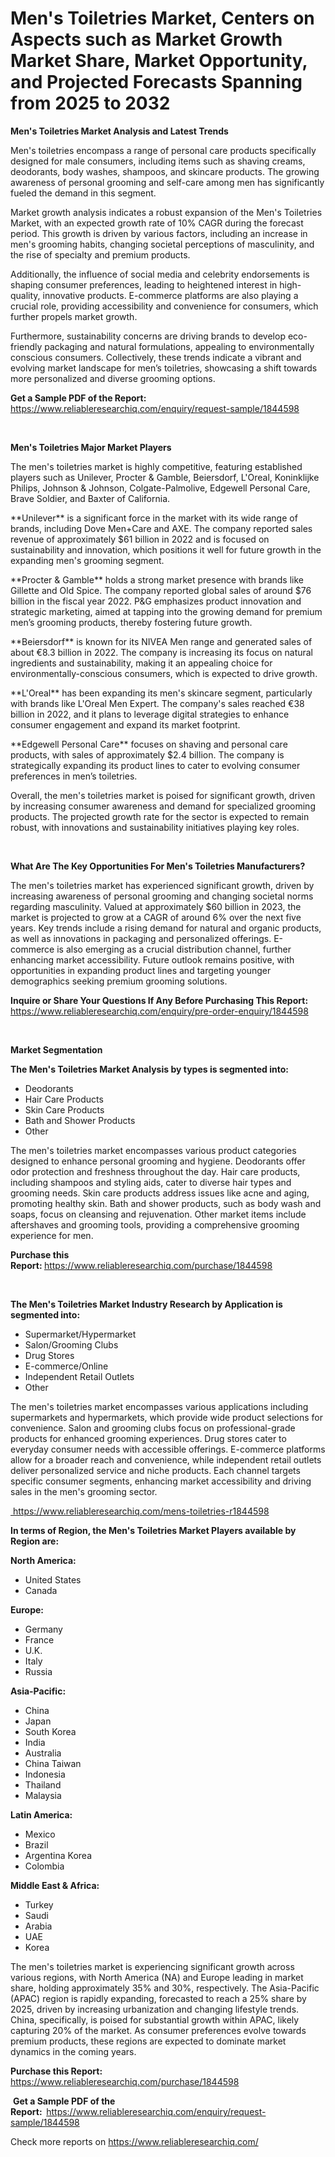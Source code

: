 <p><h1>Men's Toiletries Market, Centers on Aspects such as Market Growth Market Share, Market Opportunity, and Projected Forecasts Spanning from 2025 to 2032</h1></p><p><strong>Men's Toiletries Market Analysis and Latest Trends</strong></p>
<p><p>Men's toiletries encompass a range of personal care products specifically designed for male consumers, including items such as shaving creams, deodorants, body washes, shampoos, and skincare products. The growing awareness of personal grooming and self-care among men has significantly fueled the demand in this segment. </p><p>Market growth analysis indicates a robust expansion of the Men's Toiletries Market, with an expected growth rate of 10% CAGR during the forecast period. This growth is driven by various factors, including an increase in men's grooming habits, changing societal perceptions of masculinity, and the rise of specialty and premium products. </p><p>Additionally, the influence of social media and celebrity endorsements is shaping consumer preferences, leading to heightened interest in high-quality, innovative products. E-commerce platforms are also playing a crucial role, providing accessibility and convenience for consumers, which further propels market growth. </p><p>Furthermore, sustainability concerns are driving brands to develop eco-friendly packaging and natural formulations, appealing to environmentally conscious consumers. Collectively, these trends indicate a vibrant and evolving market landscape for men’s toiletries, showcasing a shift towards more personalized and diverse grooming options.</p></p>
<p><strong>Get a Sample PDF of the Report:&nbsp;</strong> <a href="https://www.reliableresearchiq.com/enquiry/request-sample/1844598?utm_campaign=3505&utm_medium=2&utm_source=Github&utm_content=ia&utm_term=04042025&utm_id=mens-toiletries">https://www.reliableresearchiq.com/enquiry/request-sample/1844598</a></p>
<p>&nbsp;</p>
<p><strong>Men's Toiletries Major Market Players</strong></p>
<p><p>The men's toiletries market is highly competitive, featuring established players such as Unilever, Procter & Gamble, Beiersdorf, L'Oreal, Koninklijke Philips, Johnson & Johnson, Colgate-Palmolive, Edgewell Personal Care, Brave Soldier, and Baxter of California. </p><p>**Unilever** is a significant force in the market with its wide range of brands, including Dove Men+Care and AXE. The company reported sales revenue of approximately $61 billion in 2022 and is focused on sustainability and innovation, which positions it well for future growth in the expanding men's grooming segment.</p><p>**Procter & Gamble** holds a strong market presence with brands like Gillette and Old Spice. The company reported global sales of around $76 billion in the fiscal year 2022. P&G emphasizes product innovation and strategic marketing, aimed at tapping into the growing demand for premium men’s grooming products, thereby fostering future growth.</p><p>**Beiersdorf** is known for its NIVEA Men range and generated sales of about €8.3 billion in 2022. The company is increasing its focus on natural ingredients and sustainability, making it an appealing choice for environmentally-conscious consumers, which is expected to drive growth.</p><p>**L'Oreal** has been expanding its men's skincare segment, particularly with brands like L'Oreal Men Expert. The company's sales reached €38 billion in 2022, and it plans to leverage digital strategies to enhance consumer engagement and expand its market footprint.</p><p>**Edgewell Personal Care** focuses on shaving and personal care products, with sales of approximately $2.4 billion. The company is strategically expanding its product lines to cater to evolving consumer preferences in men’s toiletries.</p><p>Overall, the men's toiletries market is poised for significant growth, driven by increasing consumer awareness and demand for specialized grooming products. The projected growth rate for the sector is expected to remain robust, with innovations and sustainability initiatives playing key roles.</p></p>
<p>&nbsp;</p>
<p><strong>What Are The Key Opportunities For Men's Toiletries Manufacturers?</strong></p>
<p><p>The men's toiletries market has experienced significant growth, driven by increasing awareness of personal grooming and changing societal norms regarding masculinity. Valued at approximately $60 billion in 2023, the market is projected to grow at a CAGR of around 6% over the next five years. Key trends include a rising demand for natural and organic products, as well as innovations in packaging and personalized offerings. E-commerce is also emerging as a crucial distribution channel, further enhancing market accessibility. Future outlook remains positive, with opportunities in expanding product lines and targeting younger demographics seeking premium grooming solutions.</p></p>
<p><strong>Inquire or Share Your Questions If Any Before Purchasing This Report:</strong> <a href="https://www.reliableresearchiq.com/enquiry/pre-order-enquiry/1844598?utm_campaign=3505&utm_medium=2&utm_source=Github&utm_content=ia&utm_term=04042025&utm_id=mens-toiletries">https://www.reliableresearchiq.com/enquiry/pre-order-enquiry/1844598</a></p>
<p>&nbsp;</p>
<p><strong>Market Segmentation</strong></p>
<p><strong>The Men's Toiletries Market Analysis by types is segmented into:</strong></p>
<p><ul><li>Deodorants</li><li>Hair Care Products</li><li>Skin Care Products</li><li>Bath and Shower Products</li><li>Other</li></ul></p>
<p><p>The men's toiletries market encompasses various product categories designed to enhance personal grooming and hygiene. Deodorants offer odor protection and freshness throughout the day. Hair care products, including shampoos and styling aids, cater to diverse hair types and grooming needs. Skin care products address issues like acne and aging, promoting healthy skin. Bath and shower products, such as body wash and soaps, focus on cleansing and rejuvenation. Other market items include aftershaves and grooming tools, providing a comprehensive grooming experience for men.</p></p>
<p><strong>Purchase this Report:&nbsp;</strong><a href="https://www.reliableresearchiq.com/purchase/1844598?utm_campaign=3505&utm_medium=2&utm_source=Github&utm_content=ia&utm_term=04042025&utm_id=mens-toiletries">https://www.reliableresearchiq.com/purchase/1844598</a></p>
<p>&nbsp;</p>
<p><strong>The Men's Toiletries Market Industry Research by Application is segmented into:</strong></p>
<p><ul><li>Supermarket/Hypermarket</li><li>Salon/Grooming Clubs</li><li>Drug Stores</li><li>E-commerce/Online</li><li>Independent Retail Outlets</li><li>Other</li></ul></p>
<p><p>The men's toiletries market encompasses various applications including supermarkets and hypermarkets, which provide wide product selections for convenience. Salon and grooming clubs focus on professional-grade products for enhanced grooming experiences. Drug stores cater to everyday consumer needs with accessible offerings. E-commerce platforms allow for a broader reach and convenience, while independent retail outlets deliver personalized service and niche products. Each channel targets specific consumer segments, enhancing market accessibility and driving sales in the men's grooming sector.</p></p>
<p><a href="https://www.reliableresearchiq.com/mens-toiletries-r1844598?utm_campaign=3505&utm_medium=2&utm_source=Github&utm_content=ia&utm_term=04042025&utm_id=mens-toiletries">&nbsp;https://www.reliableresearchiq.com/mens-toiletries-r1844598</a></p>
<p><strong>In terms of Region, the Men's Toiletries Market Players available by Region are:</strong></p>
<p>
    <p> <strong> North America: </strong>
        <ul>
            <li>United States</li>
            <li>Canada</li>
        </ul>
        </p> 
    <p> <strong> Europe: </strong>
        <ul>
            <li>Germany</li>
            <li>France</li>
            <li>U.K.</li>
            <li>Italy</li>
            <li>Russia</li>
        </ul>
        </p> 
    <p> <strong> Asia-Pacific: </strong>
        <ul>
            <li>China</li>
            <li>Japan</li>
            <li>South Korea</li>
            <li>India</li>
            <li>Australia</li>
            <li>China Taiwan</li>
            <li>Indonesia</li>
            <li>Thailand</li>
            <li>Malaysia</li>
        </ul>
        </p> 
    <p> <strong> Latin America: </strong>
        <ul>
            <li>Mexico</li>
            <li>Brazil</li>
            <li>Argentina Korea</li>
            <li>Colombia</li>
        </ul>
        </p> 
    <p> <strong> Middle East & Africa: </strong>
        <ul>
            <li>Turkey</li>
            <li>Saudi</li>
            <li>Arabia</li>
            <li>UAE</li>
            <li>Korea</li>
        </ul>
    </p>
    </p>
<p><p>The men's toiletries market is experiencing significant growth across various regions, with North America (NA) and Europe leading in market share, holding approximately 35% and 30%, respectively. The Asia-Pacific (APAC) region is rapidly expanding, forecasted to reach a 25% share by 2025, driven by increasing urbanization and changing lifestyle trends. China, specifically, is poised for substantial growth within APAC, likely capturing 20% of the market. As consumer preferences evolve towards premium products, these regions are expected to dominate market dynamics in the coming years.</p></p>
<p><strong>Purchase this Report: </strong><a href="https://www.reliableresearchiq.com/purchase/1844598?utm_campaign=3505&utm_medium=2&utm_source=Github&utm_content=ia&utm_term=04042025&utm_id=mens-toiletries">https://www.reliableresearchiq.com/purchase/1844598</a></p>
<p>&nbsp;<strong>Get a Sample PDF of the Report:&nbsp;&nbsp;</strong><a href="https://www.reliableresearchiq.com/enquiry/request-sample/1844598?utm_campaign=3505&utm_medium=2&utm_source=Github&utm_content=ia&utm_term=04042025&utm_id=mens-toiletries">https://www.reliableresearchiq.com/enquiry/request-sample/1844598</a></p>
<p><strong></strong></p>
<p>Check more reports on <a href="https://www.reliableresearchiq.com/?utm_campaign=3505&utm_medium=2&utm_source=Github&utm_content=ia&utm_term=04042025&utm_id=mens-toiletries">https://www.reliableresearchiq.com/</a></p>